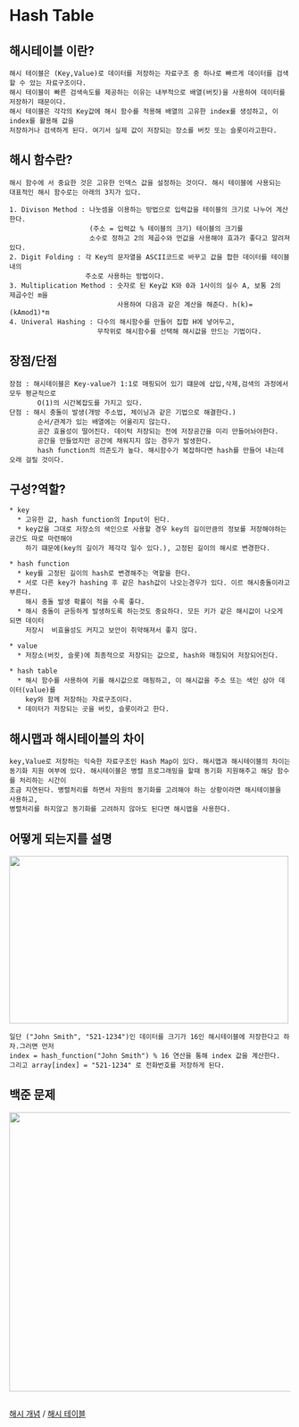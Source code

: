 # Hash Table

## 해시테이블 이란?
~~~
해시 테이블은 (Key,Value)로 데이터를 저장하는 자료구조 중 하나로 빠르게 데이터를 검색할 수 았는 자료구조이다.
해시 테이블이 빠른 검색속도를 제공하는 이유는 내부적으로 배열(버킷)을 사용하여 데이터를 저장하기 때문이다.
해시 테이블은 각각의 Key값에 해시 함수를 적용해 배열의 고유한 index를 생성하고, 이 index를 활용해 값을 
저장하거나 검색하게 된다. 여기서 실제 값이 저장되는 장소를 버킷 또는 슬롯이라고한다.
~~~

## 해시 함수란?
~~~
해시 함수에 서 중요한 것은 고유한 인덱스 값을 설정하는 것이다. 해시 테이블에 사용되는 
대표적인 해시 함수로는 아래의 3지가 있다.

1. Divison Method : 나눗셈을 이용하는 방법으로 입력값을 테이블의 크기로 나누어 계산한다. 
                    (주소 = 입력값 % 테이블의 크기) 테이블의 크기를 
                    소수로 정하고 2의 제곱수와 먼값을 사용해야 효과가 좋다고 알려져 있다.
2. Digit Folding : 각 Key의 문자열을 ASCII코드로 바꾸고 값을 합한 데이터를 테이블 내의 
                   주소로 사용하는 방법이다.
3. Multiplication Method : 숫자로 된 Key값 K와 0과 1사이의 실수 A, 보통 2의 제곱수인 m을 
                           사용하여 다음과 같은 계산을 해준다. h(k)=(kAmod1)*m
4. Univeral Hashing : 다수의 해시함수를 만들어 집합 H에 넣어두고, 
                      무작위로 해시함수를 선택해 해시값을 만드는 기법이다.
~~~

## 장점/단점
~~~
장점 : 해시테이블은 Key-value가 1:1로 매핑되어 있기 떄문에 삽입,삭제,검색의 과정에서 모두 평균적으로
       O(1)의 시간복잡도를 가지고 있다.
단점 : 해시 충돌이 발생(개방 주소법, 체이닝과 같은 기법으로 해결한다.)
       순서/관계가 있는 배열에는 어울리지 않는다.
       공간 효율성이 떨어진다. 데이턱 저장되는 전에 저장공간을 미리 만들어놔야한다.
       공간을 만들었지만 공간에 채워지지 않는 경우가 발생한다.
       hash function의 의존도가 높다. 해시함수가 복잡하다면 hash를 만들어 내는데 오래 걸릴 것이다.
~~~

## 구성?역할?
~~~
* key
  * 고유한 값, hash function의 Input이 된다.
  * key값을 그대로 저장소의 색인으로 사용할 경우 key의 길이만큼의 정보를 저장해야하는 공간도 따로 마련해야
    하기 떄문에(key의 길이가 제각각 일수 있다.), 고정된 길이의 해시로 변경한다.
  
* hash function
  * key를 고정된 길이의 hash로 변경해주는 역할을 한다.
  * 서로 다른 key가 hashing 후 같은 hash값이 나오는경우가 있다. 이르 해시충돌이라고 부른다.
    해시 충돌 발생 확률이 적을 수록 좋다.
  * 해시 충돌이 균등하게 발생하도록 하는것도 중요하다. 모든 키가 같은 해시값이 나오게 되면 데이터
    저장시  비효율성도 커지고 보안이 취약해져서 좋지 않다.
    
* value
  * 저장소(버킷, 슬롯)에 최종적으로 저장되는 값으로, hash와 매칭되어 저장되어진다.
   
* hash table
  * 해시 함수를 사용하여 키를 해시값으로 매핑하고, 이 해시값을 주소 또는 색인 삼아 데이터(value)를 
    key와 함께 저장하는 자료구조이다.
  * 데이터가 저장되는 곳을 버킷, 슬롯이라고 한다.
~~~
## 해시맵과 해시테이블의 차이
~~~
key,Value로 저장하는 익숙한 자료구조인 Hash Map이 있다. 해시맵과 해시테이블의 차이는
동기화 지원 여부에 있다. 해시테이블은 병렬 프로그래밍을 할때 동기화 지원해주고 해당 함수를 처리하는 시간이
조금 지연된다. 병렬처리를 하면서 자원의 동기화를 고려해야 하는 상황이라면 해시테이블을 사용하고,
병렬처리를 하지않고 동기화를 고려하지 않아도 된다면 해시맵을 사용한다.
~~~

## 어떻게 되는지를 설명

<img src= "https://user-images.githubusercontent.com/89181586/150062976-057f5648-28f1-4a9d-8457-f96cd26e06d8.png" width="500" height="300"/>

~~~
일단 ("John Smith", "521-1234")인 데이터를 크기가 16인 해시테이블에 저장한다고 하자.그러면 먼저 
index = hash_function("John Smith") % 16 연산을 통해 index 값을 계산한다. 
그리고 array[index] = "521-1234" 로 전화번호를 저장하게 된다.
~~~

## 백준 문제

<img src= "https://user-images.githubusercontent.com/89181586/150068114-7832203b-5826-4982-b5c7-7c886d6cc077.png" width="800" height="500"/>

##
[해시 개념](https://go-coding.tistory.com/30/) / 
[해시 테이블](https://mangkyu.tistory.com/102)
